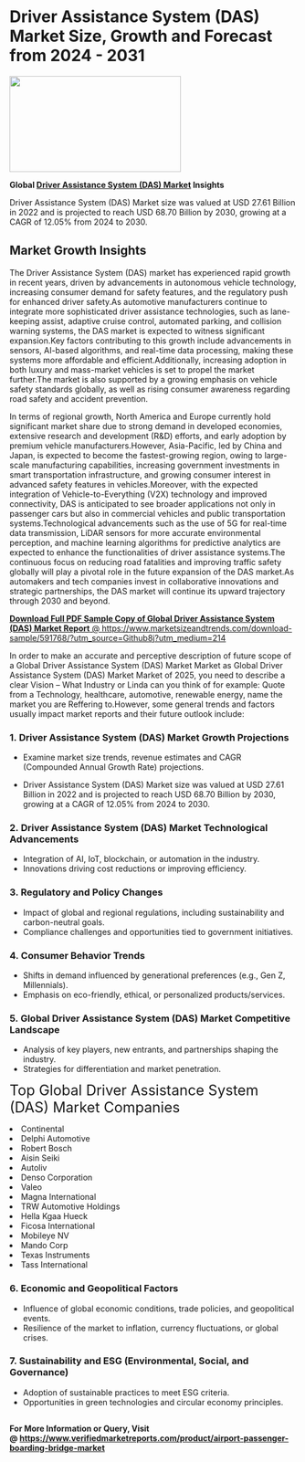 <H1>Driver Assistance System (DAS) Market Size, Growth and Forecast from 2024 - 2031</H1><img class="aligncenter size-medium wp-image-584254" src="https://thirdeyenews.in/wp-content/uploads/2024/09/Global-Market-Research-300x168.jpeg" alt="" width="300" height="168" /><p><strong>Global&nbsp;<a href="https://www.marketsizeandtrends.com/download-sample/591768/?utm_source=Github8j?utm_medium=214">Driver Assistance System (DAS) Market</a> Insights</strong></p><p>Driver Assistance System (DAS) Market size was valued at USD 27.61 Billion in 2022 and is projected to reach USD 68.70 Billion by 2030, growing at a CAGR of 12.05% from 2024 to 2030.</p><p><h2>Market Growth Insights</h2> <p>The Driver Assistance System (DAS) market has experienced rapid growth in recent years, driven by advancements in autonomous vehicle technology, increasing consumer demand for safety features, and the regulatory push for enhanced driver safety.As automotive manufacturers continue to integrate more sophisticated driver assistance technologies, such as lane-keeping assist, adaptive cruise control, automated parking, and collision warning systems, the DAS market is expected to witness significant expansion.Key factors contributing to this growth include advancements in sensors, AI-based algorithms, and real-time data processing, making these systems more affordable and efficient.Additionally, increasing adoption in both luxury and mass-market vehicles is set to propel the market further.The market is also supported by a growing emphasis on vehicle safety standards globally, as well as rising consumer awareness regarding road safety and accident prevention.</p> <p><a href="#"></a></p> <p>In terms of regional growth, North America and Europe currently hold significant market share due to strong demand in developed economies, extensive research and development (R&D) efforts, and early adoption by premium vehicle manufacturers.However, Asia-Pacific, led by China and Japan, is expected to become the fastest-growing region, owing to large-scale manufacturing capabilities, increasing government investments in smart transportation infrastructure, and growing consumer interest in advanced safety features in vehicles.Moreover, with the expected integration of Vehicle-to-Everything (V2X) technology and improved connectivity, DAS is anticipated to see broader applications not only in passenger cars but also in commercial vehicles and public transportation systems.Technological advancements such as the use of 5G for real-time data transmission, LiDAR sensors for more accurate environmental perception, and machine learning algorithms for predictive analytics are expected to enhance the functionalities of driver assistance systems.The continuous focus on reducing road fatalities and improving traffic safety globally will play a pivotal role in the future expansion of the DAS market.As automakers and tech companies invest in collaborative innovations and strategic partnerships, the DAS market will continue its upward trajectory through 2030 and beyond.</p> <p><a href="#"></p><p><span class=""><strong>Download Full PDF Sample Copy of Global Driver Assistance System (DAS) Market Report</strong> @ <a href="https://www.marketsizeandtrends.com/download-sample/591768/?utm_source=Github8j?utm_medium=214" target="_blank">https://www.marketsizeandtrends.com/download-sample/591768/?utm_source=Github8j?utm_medium=214</a></span></p><p>In order to make an accurate and perceptive description of future scope of a Global&nbsp;Driver Assistance System (DAS) Market Market as Global&nbsp;Driver Assistance System (DAS) Market Market of 2025, you need to describe a clear Vision &ndash; What Industry or Linda can you think of for example: Quote from a Technology, healthcare, automotive, renewable energy, name the market you are Reffering to.However, some general trends and factors usually impact market reports and their future outlook include:</p><h3>1.&nbsp;<strong>Driver Assistance System (DAS) Market Growth Projections</strong></h3><ul><li>Examine market size trends, revenue estimates and CAGR (Compounded Annual Growth Rate) projections.</li><li><p>Driver Assistance System (DAS) Market size was valued at USD 27.61 Billion in 2022 and is projected to reach USD 68.70 Billion by 2030, growing at a CAGR of 12.05% from 2024 to 2030.</p></li></ul><h3>2.&nbsp;<strong>Driver Assistance System (DAS) Market Technological Advancements</strong></h3><ul><li>Integration of AI, IoT, blockchain, or automation in the industry.</li><li>Innovations driving cost reductions or improving efficiency.</li></ul><h3>3.&nbsp;<strong>Regulatory and Policy Changes</strong></h3><ul><li>Impact of global and regional regulations, including sustainability and carbon-neutral goals.</li><li>Compliance challenges and opportunities tied to government initiatives.</li></ul><h3>4.&nbsp;<strong>Consumer Behavior Trends</strong></h3><ul><li>Shifts in demand influenced by generational preferences (e.g., Gen Z, Millennials).</li><li>Emphasis on eco-friendly, ethical, or personalized products/services.</li></ul><h3>5.&nbsp;<strong>Global Driver Assistance System (DAS) Market Competitive Landscape</strong></h3><ul><li>Analysis of key players, new entrants, and partnerships shaping the industry.</li><li>Strategies for differentiation and market penetration.</li></ul><p data-pm-slice="1 1 []"><span style="color: inherit; font-family: inherit; font-size: 25px;">Top Global Driver Assistance System (DAS) Market Companies</span></p><div class="" data-test-id=""><p><li>Continental</li><li> Delphi Automotive</li><li> Robert Bosch</li><li> Aisin Seiki</li><li> Autoliv</li><li> Denso Corporation</li><li> Valeo</li><li> Magna International</li><li> TRW Automotive Holdings</li><li> Hella Kgaa Hueck</li><li> Ficosa International</li><li> Mobileye NV</li><li> Mando Corp</li><li> Texas Instruments</li><li> Tass International</li></p></div><h3>6.&nbsp;<strong>Economic and Geopolitical Factors</strong></h3><ul><li>Influence of global economic conditions, trade policies, and geopolitical events.</li><li>Resilience of the market to inflation, currency fluctuations, or global crises.</li></ul><h3>7.&nbsp;<strong>Sustainability and ESG (Environmental, Social, and Governance)</strong></h3><ul><li>Adoption of sustainable practices to meet ESG criteria.</li><li>Opportunities in green technologies and circular economy principles.</li></ul><h2><strong style="font-size: 14px;">For More Information or Query, Visit @&nbsp;</strong><a style="background-color: #ffffff; font-size: 14px;" href="https://www.marketsizeandtrends.com/report/driver-assistance-system-das-market/" target="_blank">https://www.verifiedmarketreports.com/product/airport-passenger-boarding-bridge-market</a></h2>